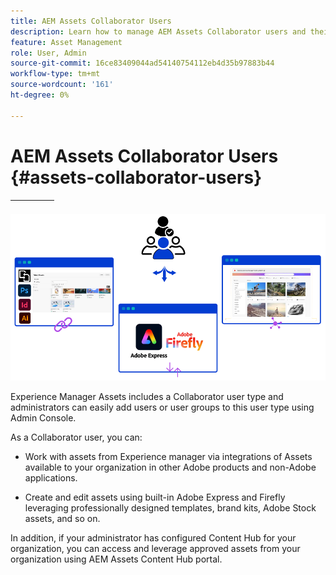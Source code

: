 ```yaml
---
title: AEM Assets Collaborator Users
description: Learn how to manage AEM Assets Collaborator users and their privileges.
feature: Asset Management
role: User, Admin
source-git-commit: 16ce83409044ad54140754112eb4d35b97883b44
workflow-type: tm+mt
source-wordcount: '161'
ht-degree: 0%

---
```


# AEM Assets Collaborator Users {#assets-collaborator-users}

| [](/help/assets/search-best-practices.md) | [](/help/assets/metadata-best-practices.md) | [](/help/assets/product-overview.md) | [](/help/assets/dynamic-media-open-apis-overview.md) | [](https://developer.adobe.com/experience-cloud/experience-manager-apis/) |
| ------------- | --------------------------- |---------|----|-----|

![](/help/assets/assets/aem-assets-collaborator-users-banner.png)

Experience Manager Assets includes a Collaborator user type and administrators can easily add users or user groups to this user type using Admin Console. [](/help/assets/enable-assets-ultimate.md#onboard-collaborator-users)

As a Collaborator user, you can:

* Work with assets from Experience manager via integrations of Assets available to your organization in other Adobe products and non-Adobe applications.

* Create and edit assets using built-in Adobe Express and Firefly leveraging professionally designed templates, brand kits, Adobe Stock assets, and so on.


In addition, if your administrator has configured Content Hub for your organization, you can access and leverage approved assets from your organization using AEM Assets Content Hub portal. [](/help/assets/product-overview.md)